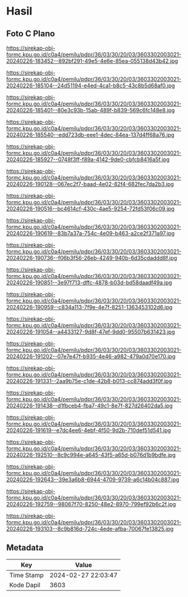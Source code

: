 # Hasil

## Foto C Plano

https://sirekap-obj-formc.kpu.go.id/c0a4/pemilu/pdpr/36/03/30/20/03/3603302003021-20240226-183452--892bf291-49e5-4e6e-85ea-055138d43b42.jpg

https://sirekap-obj-formc.kpu.go.id/c0a4/pemilu/pdpr/36/03/30/20/03/3603302003021-20240226-185104--24d51194-e4ed-4ca1-b8c5-43c8b5d68af0.jpg

https://sirekap-obj-formc.kpu.go.id/c0a4/pemilu/pdpr/36/03/30/20/03/3603302003021-20240226-185401--80e3c93b-15ab-489f-b839-569c6fc148e8.jpg

https://sirekap-obj-formc.kpu.go.id/c0a4/pemilu/pdpr/36/03/30/20/03/3603302003021-20240226-185540--edd723db-eee1-4dec-84ea-137d4ff68a76.jpg

https://sirekap-obj-formc.kpu.go.id/c0a4/pemilu/pdpr/36/03/30/20/03/3603302003021-20240226-185927--0748f3ff-f89a-4142-9de0-cbfcb8416a5f.jpg

https://sirekap-obj-formc.kpu.go.id/c0a4/pemilu/pdpr/36/03/30/20/03/3603302003021-20240226-190128--067ec2f7-baad-4e02-82f4-682fec7da2b3.jpg

https://sirekap-obj-formc.kpu.go.id/c0a4/pemilu/pdpr/36/03/30/20/03/3603302003021-20240226-190516--bc4614cf-430c-4ae5-9254-72fd53f06c09.jpg

https://sirekap-obj-formc.kpu.go.id/c0a4/pemilu/pdpr/36/03/30/20/03/3603302003021-20240226-190619--83b7a37a-754c-4e09-b463-a2ce2f371a97.jpg

https://sirekap-obj-formc.kpu.go.id/c0a4/pemilu/pdpr/36/03/30/20/03/3603302003021-20240226-190736--f06b3f56-26eb-4249-940b-6d35cdaddd8f.jpg

https://sirekap-obj-formc.kpu.go.id/c0a4/pemilu/pdpr/36/03/30/20/03/3603302003021-20240226-190851--3e97f713-dffc-4878-b03d-bd58daadf49a.jpg

https://sirekap-obj-formc.kpu.go.id/c0a4/pemilu/pdpr/36/03/30/20/03/3603302003021-20240226-190959--c834a113-7f9e-4e7f-8251-1363453102d6.jpg

https://sirekap-obj-formc.kpu.go.id/c0a4/pemilu/pdpr/36/03/30/20/03/3603302003021-20240226-191054--a4433127-9d8f-47ef-9dd0-95507b631423.jpg

https://sirekap-obj-formc.kpu.go.id/c0a4/pemilu/pdpr/36/03/30/20/03/3603302003021-20240226-191202--07e7e47f-b935-4e46-a982-479a0d70e170.jpg

https://sirekap-obj-formc.kpu.go.id/c0a4/pemilu/pdpr/36/03/30/20/03/3603302003021-20240226-191331--2aa9b75e-c1de-42b8-b013-cc874add3f0f.jpg

https://sirekap-obj-formc.kpu.go.id/c0a4/pemilu/pdpr/36/03/30/20/03/3603302003021-20240226-191438--d1fbceb4-fba7-49c1-8e7f-827d26402da5.jpg

https://sirekap-obj-formc.kpu.go.id/c0a4/pemilu/pdpr/36/03/30/20/03/3603302003021-20240226-191619--e7dc4ee6-4ebf-4f50-9d2b-710def51d541.jpg

https://sirekap-obj-formc.kpu.go.id/c0a4/pemilu/pdpr/36/03/30/20/03/3603302003021-20240226-192510--8c9c994e-a645-43f5-a65d-b076d1b9bdfe.jpg

https://sirekap-obj-formc.kpu.go.id/c0a4/pemilu/pdpr/36/03/30/20/03/3603302003021-20240226-192643--39e3a6b8-6944-4709-9739-a6c14b04c887.jpg

https://sirekap-obj-formc.kpu.go.id/c0a4/pemilu/pdpr/36/03/30/20/03/3603302003021-20240226-192759--98067f70-8250-48e2-8970-799ef92b6c2f.jpg

https://sirekap-obj-formc.kpu.go.id/c0a4/pemilu/pdpr/36/03/30/20/03/3603302003021-20240226-193103--8c9b816d-724c-4ede-afba-70067fe13825.jpg


## Metadata

| Key        | Value               |
| ---------- | ------------------- |
| Time Stamp | 2024-02-27 22:03:47 |
| Kode Dapil | 3603                |



